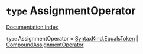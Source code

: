# `type` AssignmentOperator

[Documentation Index](../README.md)

`type` AssignmentOperator = [SyntaxKind.EqualsToken](../private.enum.SyntaxKind/README.md#equalstoken--64) | [CompoundAssignmentOperator](../private.type.CompoundAssignmentOperator/README.md)